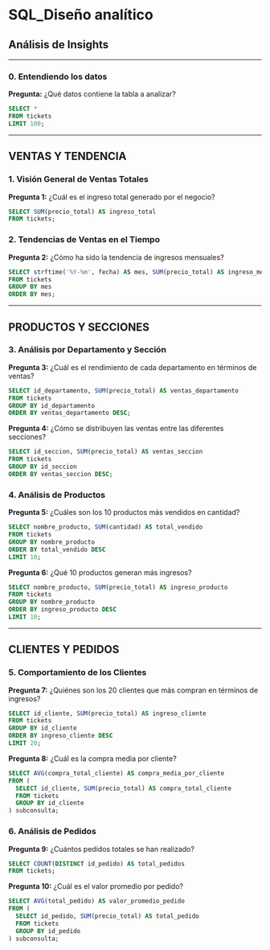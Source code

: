 # SQL_Diseño analítico  
## Análisis de Insights

---

### 0. Entendiendo los datos  
**Pregunta:** ¿Qué datos contiene la tabla a analizar?

```sql
SELECT *
FROM tickets
LIMIT 100;
```

---

## VENTAS Y TENDENCIA

### 1. Visión General de Ventas Totales  
**Pregunta 1:** ¿Cuál es el ingreso total generado por el negocio?

```sql
SELECT SUM(precio_total) AS ingreso_total
FROM tickets;
```

### 2. Tendencias de Ventas en el Tiempo  
**Pregunta 2:** ¿Cómo ha sido la tendencia de ingresos mensuales?

```sql
SELECT strftime('%Y-%m', fecha) AS mes, SUM(precio_total) AS ingreso_mensual
FROM tickets
GROUP BY mes
ORDER BY mes;
```

---

## PRODUCTOS Y SECCIONES

### 3. Análisis por Departamento y Sección  
**Pregunta 3:** ¿Cuál es el rendimiento de cada departamento en términos de ventas?

```sql
SELECT id_departamento, SUM(precio_total) AS ventas_departamento
FROM tickets
GROUP BY id_departamento
ORDER BY ventas_departamento DESC;
```

**Pregunta 4:** ¿Cómo se distribuyen las ventas entre las diferentes secciones?

```sql
SELECT id_seccion, SUM(precio_total) AS ventas_seccion
FROM tickets
GROUP BY id_seccion
ORDER BY ventas_seccion DESC;
```

### 4. Análisis de Productos  
**Pregunta 5:** ¿Cuáles son los 10 productos más vendidos en cantidad?

```sql
SELECT nombre_producto, SUM(cantidad) AS total_vendido
FROM tickets
GROUP BY nombre_producto
ORDER BY total_vendido DESC
LIMIT 10;
```

**Pregunta 6:** ¿Qué 10 productos generan más ingresos?

```sql
SELECT nombre_producto, SUM(precio_total) AS ingreso_producto
FROM tickets
GROUP BY nombre_producto
ORDER BY ingreso_producto DESC
LIMIT 10;
```

---

## CLIENTES Y PEDIDOS

### 5. Comportamiento de los Clientes  
**Pregunta 7:** ¿Quiénes son los 20 clientes que más compran en términos de ingresos?

```sql
SELECT id_cliente, SUM(precio_total) AS ingreso_cliente
FROM tickets
GROUP BY id_cliente
ORDER BY ingreso_cliente DESC
LIMIT 20;
```

**Pregunta 8:** ¿Cuál es la compra media por cliente?

```sql
SELECT AVG(compra_total_cliente) AS compra_media_por_cliente 
FROM ( 
  SELECT id_cliente, SUM(precio_total) AS compra_total_cliente 
  FROM tickets 
  GROUP BY id_cliente
) subconsulta;
```

### 6. Análisis de Pedidos  
**Pregunta 9:** ¿Cuántos pedidos totales se han realizado?

```sql
SELECT COUNT(DISTINCT id_pedido) AS total_pedidos
FROM tickets;
```

**Pregunta 10:** ¿Cuál es el valor promedio por pedido?

```sql
SELECT AVG(total_pedido) AS valor_promedio_pedido
FROM (
  SELECT id_pedido, SUM(precio_total) AS total_pedido
  FROM tickets
  GROUP BY id_pedido
) subconsulta;
```
